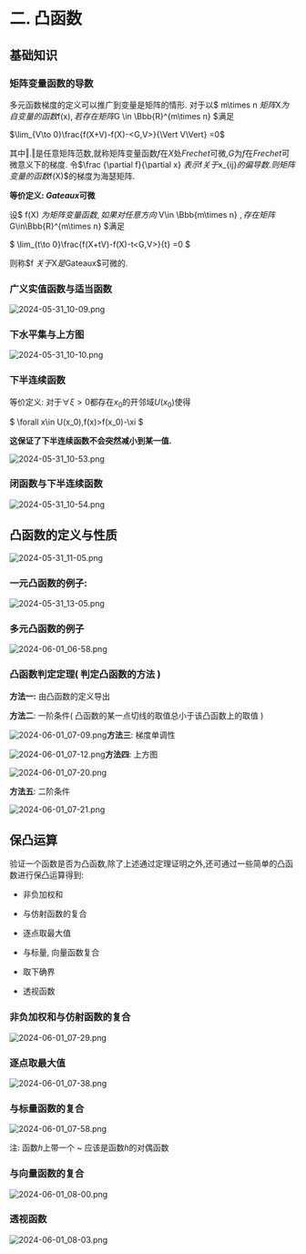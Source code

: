 # 二. 凸函数

## 基础知识

### 矩阵变量函数的导数

多元函数梯度的定义可以推广到变量是矩阵的情形. 对于以$ m\times n $矩阵$X$为自变量的函数$f(x)$,若存在矩阵$G \in \Bbb{R}^{m\times n} $满足

$\lim_{V\to 0}\frac{f(X+V)-f(X)-<G,V>}{\Vert V\Vert} =0$

其中$\Vert .\Vert$是任意矩阵范数,就称矩阵变量函数$f$在$X$处$Frechet$可微,$G$为$f$在$Frechet$可微意义下的梯度. 令$\frac {\partial f}{\partial x} $表示$f$关于$x_{ij}$的偏导数.则矩阵变量的函数$f(X)$的梯度为海瑟矩阵.

**等价定义: $Gateaux$可微**

设$ f(X) $为矩阵变量函数,如果对任意方向$ V\in \Bbb{m\times n} $,存在矩阵$ G\in\Bbb{R}^{m\times n} $满足

$ \lim_{t\to 0}\frac{f(X+tV)-f(X)-t<G,V>}{t} =0 $

则称$f $关于$X$是$Gateaux$可微的.

### 广义实值函数与适当函数

![2024-05-31_10-09.png](/home/sxz/The%20Final%20Battle%20of%20the%20Semester/The_theory_of_optimization/2.Convex_function/2024-05-31_10-09.png)

### 下水平集与上方图

![2024-05-31_10-10.png](/home/sxz/The%20Final%20Battle%20of%20the%20Semester/The_theory_of_optimization/2.Convex_function/2024-05-31_10-10.png)

### 下半连续函数

等价定义: 对于$\forall \xi>0$都存在$x_0$的开邻域$U(x_0)$使得

$ \forall x\in U(x_0),f(x)>f(x_0)-\xi $

**这保证了下半连续函数不会突然减小到某一值.**

![2024-05-31_10-53.png](/home/sxz/The%20Final%20Battle%20of%20the%20Semester/The_theory_of_optimization/2.Convex_function/2024-05-31_10-53.png)

### 闭函数与下半连续函数

![2024-05-31_10-54.png](/home/sxz/The%20Final%20Battle%20of%20the%20Semester/The_theory_of_optimization/2.Convex_function/2024-05-31_10-54.png)

## 凸函数的定义与性质

![2024-05-31_11-05.png](/home/sxz/The%20Final%20Battle%20of%20the%20Semester/The_theory_of_optimization/2.Convex_function/2024-05-31_11-05.png)

### 一元凸函数的例子:

![2024-05-31_13-05.png](/home/sxz/The%20Final%20Battle%20of%20the%20Semester/The_theory_of_optimization/2.Convex_function/2024-05-31_13-05.png)

### 多元凸函数的例子

![2024-06-01_06-58.png](/home/sxz/The%20Final%20Battle%20of%20the%20Semester/The_theory_of_optimization/2.Convex_function/2024-06-01_06-58.png)

### 凸函数判定定理( 判定凸函数的方法 )

**方法一:** 由凸函数的定义导出

**方法二**: 一阶条件( 凸函数的某一点切线的取值总小于该凸函数上的取值 )

![2024-06-01_07-09.png](/home/sxz/The%20Final%20Battle%20of%20the%20Semester/The_theory_of_optimization/2.Convex_function/2024-06-01_07-09.png)**方法三**: 梯度单调性

![2024-06-01_07-12.png](/home/sxz/The%20Final%20Battle%20of%20the%20Semester/The_theory_of_optimization/2.Convex_function/2024-06-01_07-12.png)**方法四**: 上方图

![2024-06-01_07-20.png](/home/sxz/The%20Final%20Battle%20of%20the%20Semester/The_theory_of_optimization/2.Convex_function/2024-06-01_07-20.png)

**方法五**: 二阶条件

![2024-06-01_07-21.png](/home/sxz/The%20Final%20Battle%20of%20the%20Semester/The_theory_of_optimization/2.Convex_function/2024-06-01_07-21.png)

## 保凸运算

验证一个函数是否为凸函数,除了上述通过定理证明之外,还可通过一些简单的凸函数进行保凸运算得到:

* 非负加权和

* 与仿射函数的复合

* 逐点取最大值

* 与标量, 向量函数复合

* 取下确界

* 透视函数

### 非负加权和与仿射函数的复合

![2024-06-01_07-29.png](/home/sxz/The%20Final%20Battle%20of%20the%20Semester/The_theory_of_optimization/2.Convex_function/2024-06-01_07-29.png)

### 逐点取最大值

![2024-06-01_07-38.png](/home/sxz/The%20Final%20Battle%20of%20the%20Semester/The_theory_of_optimization/2.Convex_function/2024-06-01_07-38.png)

### 与标量函数的复合

![2024-06-01_07-58.png](/home/sxz/The%20Final%20Battle%20of%20the%20Semester/The_theory_of_optimization/2.Convex_function/2024-06-01_07-58.png)

注: 函数$h$上带一个 ~ 应该是函数$h$的对偶函数  

### 与向量函数的复合

![2024-06-01_08-00.png](/home/sxz/The%20Final%20Battle%20of%20the%20Semester/The_theory_of_optimization/2.Convex_function/2024-06-01_08-00.png)

### 透视函数

![2024-06-01_08-03.png](/home/sxz/The%20Final%20Battle%20of%20the%20Semester/The_theory_of_optimization/2.Convex_function/2024-06-01_08-03.png)
